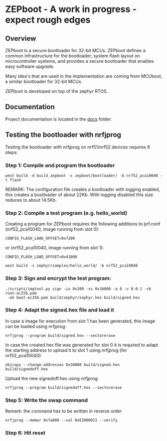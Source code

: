 <!--
  Copyright (c) 2018 Laczen

  SPDX-License-Identifier: Apache-2.0
-->
# ZEPboot - A work in progress - expect rough edges

## Overview

ZEPboot is a secure bootloader for 32-bit MCUs. ZEPboot defines a
common infrastructure for the bootloader, system flash layout on
microcontroller systems, and provides a secure bootloader that enables
easy software upgrade.

Many idea's that are used in the implementation are coming from MCUboot,
a similar bootloader for 32-bit MCUs.



ZEPboot is developed on top of the zephyr RTOS.

## Documentation

Project documentation is located in the [docs](./docs/index.md) folder.

## Testing the bootloader with nrfjprog

Testing the bootloader with nrfjprog on nrf51/nrf52 devices requires 6 steps:

### Step 1: Compile and program the bootloader

```
west build -d build_zepboot -s zepboot/bootloader/ -b nrf52_pca10040 -t flash
```

REMARK: The configuration file creates a bootloader with logging enabled, this
creates a bootloader of about 22Kb. With logging disabled this size reduces to
about 14.5Kb.

### Step 2: Compile a test program (e.g. hello_world)

Creating a program for ZEPboot requires the following additions to prf.conf
(nrf52_pca10040, image running from slot 0):

```
CONFIG_FLASH_LOAD_OFFSET=0x7200
```

or (nrf52_pca10040, image running from slot 1):

```
CONFIG_FLASH_LOAD_OFFSET=0x41000
```

```
west build -s zephyr/samples/hello_world/ -b nrf52_pca10040
```

### Step 3: Sign and encrypt the test program:

```
./scripts/imgtool.py sign -io 0x200 -ss 0x3A000 -a 8 -v 0.0.1 -sk root-ec256.pem
 -ek boot-ec256.pem build/zephyr/zephyr.hex build/signed.hex
```

### Step 4: Adapt the signed.hex file and load it

In case a image for execution from slot 1 has been generated, this image can be
loaded using nrfjprog:

```
nrfjprog --program build/signed.hex --sectorerase
```

In case the created hex file was generated for slot 0 it is required to adapt
the starting address to upload it to slot 1 using nrfjprog (for nrf52_pca10040):

```
objcopy --change-addresses 0x3A000 build/signed.hex build/signedoff.hex
```

Upload the new signedoff.hex using nrfjprog:

```
nrfjprog --program build/signedoff.hex --sectorerase
```

### Step 5: Write the swap command

Remark: the command has to be written in reverse order

```
nrfjprog --memwr 0x7a000 --val 0xE2000011 --verify
```

### Step 6: Hit reset